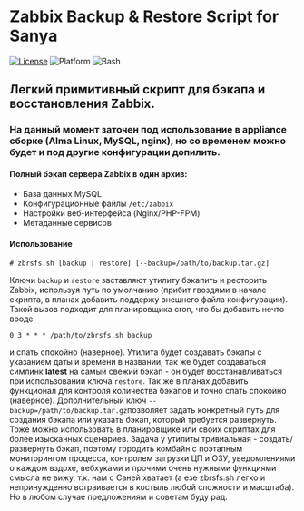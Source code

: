
# Zabbix Backup & Restore Script for Sanya

[![License](https://img.shields.io/badge/License-Apache_2.0-blue.svg)](https://opensource.org/licenses/Apache-2.0) ![Platform](https://img.shields.io/badge/Platform-Linux-lightgrey.svg) ![Bash](https://img.shields.io/badge/Shell-Bash-green.svg) 

## Легкий примитивный скрипт для бэкапа и восстановления Zabbix.
### На данный момент заточен под использование в appliance сборке (Alma Linux, MySQL, nginx), но со временем можно будет и под другие конфигурации допилить.
 
 #### Полный бэкап сервера Zabbix в один архив:
- База данных MySQL
- Конфигурационные файлы `/etc/zabbix`
- Настройки веб-интерфейса (Nginx/PHP-FPM)
- Метаданные сервисов

#### Использование

    # zbrsfs.sh [backup | restore] [--backup=/path/to/backup.tar.gz]

Ключи `backup` и `restore` заставляют утилиту бэкапить и ресторить Zabbix, используя путь по умолчанию (прибит гвоздями в начале скрипта, в планах добавить поддержу внешнего файла конфигурации). Такой вызов подходит для планировщика cron, что бы добавить нечто вроде

    0 3 * * * /path/to/zbrsfs.sh backup
и спать спокойно (наверное). Утилита будет создавать бэкапы с указанием даты и времени в названии, так же будет создаваться симлинк **latest** на самый свежий бэкап - он будет восстанавливаться при использовании ключа `restore`. Так же в планах добавить функционал для контроля количества бэкапов и точно спать спокойно (наверное).
Дополнительный ключ `--backup=/path/to/backup.tar.gz`позволяет задать конкретный путь для создания бэкапа или указать бэкап, который требуется развернуть. Тоже можно использовать в планировщике или своих скриптах для более изысканных сценариев.
Задача у утилиты тривиальная - создать/развернуть бэкап, поэтому городить комбайн с поэтапным мониторингом процесса, контролем загрузки ЦП и ОЗУ, уведомлениями о каждом вздохе, вебхуками и прочими очень нужными функциями смысла не вижу, т.к. нам с Саней хватает (а езе zbrsfs.sh легко и непринужденно встраивается в костыль любой сложности и масштаба). Но в любом случае предложениям и советам буду рад.
